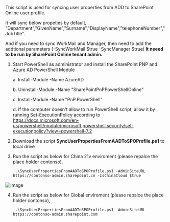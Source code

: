  This script is used for syncing user properties from ADD to SharePoint Online user profile.
 
 It will sync below propeties by default,
	"Department","GivenName","Surname","DisplayName","telephoneNumber","JobTitle".

And if you need to sync WorkMail and Manager, then need to add the addtional parameters (-SyncWorkMail $true -SyncManager $true)
**It neeed to be run by SharePoint Online tenant admin.**


1. Start PowerShell as administrator and install the SharePoint PNP and Azure AD PowerShell Module

	a. Install-Module -Name AzureAD
	
	b. Uninstall-Module -Name "SharePointPnPPowerShellOnline"
	
	c. Install-Module -Name "PnP.PowerShell"
	
	d. If the computer doesn't allow to run PowerShell script, allow it by running Set-ExecutionPolicy according to https://docs.microsoft.com/en-us/powershell/module/microsoft.powershell.security/set-executionpolicy?view=powershell-7.2

2. Download the script **SyncUserPropertiesFromAADToSPOProfile.ps1** to local drive

3. Run the script as below for China 21v enviroment (please repalce the place holder contonso), 

		.\SyncUserPropertiesFromAADToSPOProfile.ps1 -AdminSiteURL https://contonso-admin.sharepoint.cn -IsChinaCloud $true
![image](https://user-images.githubusercontent.com/21354416/167838200-e946942d-2306-48d8-8c98-80a9d665384f.png)

		
4. Run the script as below for Global enviroment (please repalce the place holder contonso), 

		.\SyncUserPropertiesFromAADToSPOProfile.ps1 -AdminSiteURL https://contonso-admin.sharepoint.com  






